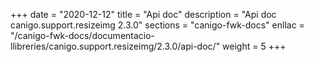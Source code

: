 +++
date        = "2020-12-12"
title       = "Api doc"
description = "Api doc canigo.support.resizeimg 2.3.0"
sections    = "canigo-fwk-docs"
enllac		= "/canigo-fwk-docs/documentacio-llibreries/canigo.support.resizeimg/2.3.0/api-doc/"
weight		= 5
+++
